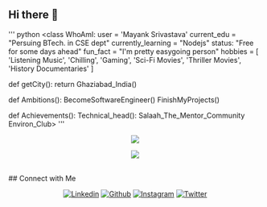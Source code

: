 ## Hi there 👋
 ''' python <class WhoAmI:
   user = 'Mayank Srivastava'
   current_edu = "Persuing BTech. in CSE dept"
   currently_learning = "Nodejs"
   status: "Free for some days ahead"
   fun_fact = "I'm pretty easygoing person"
   hobbies = [
         'Listening Music',
         'Chilling',
   		 	  'Gaming',
   			  'Sci-Fi Movies',
         'Thriller Movies',
         'History Documentaries'
   		]
   
   def getCity():
   	return Ghaziabad_India()
   
   def Ambitions():
   	BecomeSoftwareEngineer()
   	FinishMyProjects()

  def Achievements():
   	Technical_head():
           Salaah_The_Mentor_Community
           Environ_Club>
'''          
<div align="center">

	
	
![](https://github-profile-summary-cards.vercel.app/api/cards/profile-details?username=mayanksri02&theme=default)

![](https://github-readme-streak-stats.herokuapp.com/?user=mayanksri02&theme=vue&hide_border=true)	
 <br/>
</div> 
## Connect with Me


<p align="center">
  <a href="https://www.linkedin.com/in/mayank-srivastava-2b1067247?utm_source=share&utm_campaign=share_via&utm_content=profile&utm_medium=android_app"><img alt="Linkedin" title="Mayank Srivastava Linkedin" src="https://img.shields.io/badge/LinkedIn-0077B5?style=for-the-badge&logo=linkedin&logoColor=white"></a>
  <a href="https://github.com/mayanksri02"><img alt="Github" title="Mayank Srivastava Github" src="https://img.shields.io/badge/GitHub-100000?style=for-the-badge&logo=github&logoColor=white"></a>
 <a href="https://www.instagram.com/i_mynk_09d/profilecard/?igsh=cWRpcXN0OGZwOWNm"><img alt="Instagram" title="Mayank Srivastava Instagram" src="https://img.shields.io/badge/Instagram-E4405F?style=for-the-badge&logo=instagram&logoColor=white"></a>
<a href="YOUR X URL"><img alt="Twitter" title="YOUR NAME Twitter" src="https://img.shields.io/badge/Twitter-1DA1F2?style=for-the-badge&logo=twitter&logoColor=white"></a>

</p>
